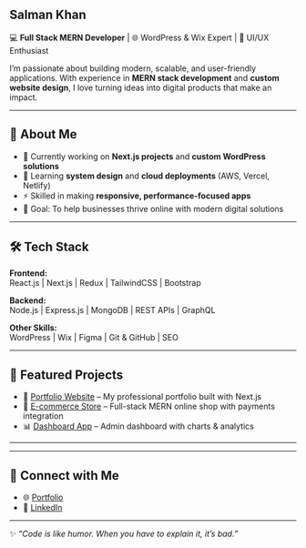 ## **Salman Khan**  

💻 **Full Stack MERN Developer** | 🌐 WordPress & Wix Expert | 🎨 UI/UX Enthusiast  

I’m passionate about building modern, scalable, and user-friendly applications. With experience in **MERN stack development** and **custom website design**, I love turning ideas into digital products that make an impact.  

---

## 🚀 About Me  
- 🔭 Currently working on **Next.js projects** and **custom WordPress solutions**  
- 🌱 Learning **system design** and **cloud deployments** (AWS, Vercel, Netlify)  
- ⚡ Skilled in making **responsive, performance-focused apps**  
- 🎯 Goal: To help businesses thrive online with modern digital solutions  

---

## 🛠️ Tech Stack  

**Frontend:**  
React.js | Next.js | Redux | TailwindCSS | Bootstrap  

**Backend:**  
Node.js | Express.js | MongoDB | REST APIs | GraphQL  

**Other Skills:**  
WordPress | Wix | Figma | Git & GitHub | SEO  

---

## 📂 Featured Projects  
- 🌟 [Portfolio Website](https://salmandev.vercel.app) – My professional portfolio built with Next.js  
- 🛒 [E-commerce Store](https://remac.ae) – Full-stack MERN online shop with payments integration  
- 📊 [Dashboard App](https://platinum-rosy.vercel.app/) – Admin dashboard with charts & analytics  

---


---

## 🤝 Connect with Me  
- 🌐 [Portfolio](https://salmandev.vercel.app)  
- 💼 [LinkedIn](https://www.linkedin.com/in/salman-khan-7d3882/)  

---
✨ *“Code is like humor. When you have to explain it, it’s bad.”*  

